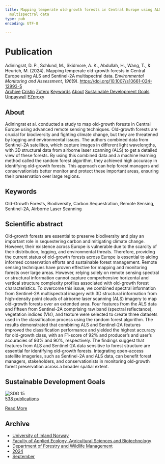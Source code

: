 ```yaml
---
title: Mapping temperate old-growth forests in Central Europe using ALS and Sentinel-2A
  multispectral data
type: pub
encoding: UTF-8

---
```

<h1>Publication</h1>
<article id="csl-bib-container-DCVXBAK9" class="csl-bib-container">
  <div class="csl-bib-body"> <div class="csl-entry">Adiningrat, D. P., Schlund, M., Skidmore, A. K., Abdullah, H., Wang, T., &#38; Heurich, M. (2024). Mapping temperate old-growth forests in Central Europe using ALS and Sentinel-2A multispectral data. <i>Environmental Monitoring and Assessment</i>, <i>196</i>(9). <a href="https://doi.org/10.1007/s10661-024-12993-5">https://doi.org/10.1007/s10661-024-12993-5</a></div> </div>
  <div class="csl-bib-buttons">
    <a href="#taxonomy-article-DCVXBAK9" alt="archive" class="csl-bib-button">Archive</a>
    <a href="https://app.cristin.no/results/show.jsf?id=2293446" alt="Cristin" class="csl-bib-button">Cristin</a>
    <a href="http://zotero.org/groups/5881554/items/DCVXBAK9" alt="Zotero" class="csl-bib-button">Zotero</a>
    <a href="#keywords-article-DCVXBAK9" alt="keywords" class="csl-bib-button">Keywords</a>
    <a href="#about-article-DCVXBAK9" alt="about_pub" class="csl-bib-button">About</a>
    <a href="#sdg-article-DCVXBAK9" alt="sdg" class="csl-bib-button">Sustainable Development Goals</a>
    <a href="https://doi.org/10.1007/s10661-024-12993-5" alt="Unpaywall" class="csl-bib-button">Unpaywall</a>
    <a href="https://doi.org/10.1007/s10661-024-12993-5" alt="EZproxy" class="csl-bib-button">EZproxy</a>
  </div>
  <div id="csl-bib-meta-container-DCVXBAK9"></div>
</article>
<div id="csl-bib-meta-DCVXBAK9" class="csl-bib-meta">
  <article id="about-article-DCVXBAK9" class="about_pub-article">
    <h1>About</h1>
    Adiningrat et al. conducted a study to map old-growth forests in Central Europe using advanced remote sensing techniques. Old-growth forests are crucial for biodiversity and fighting climate change, but they are threatened by logging and environmental issues. The authors combined data from Sentinel-2A satellites, which capture images in different light wavelengths, with 3D structural data from airborne laser scanning (ALS) to get a detailed view of these forests. By using this combined data and a machine learning method called the random forest algorithm, they achieved high accuracy in identifying old-growth forests. This approach can help forest managers and conservationists better monitor and protect these important areas, ensuring their preservation over large regions.
  </article>
  <article id="keywords-article-DCVXBAK9" class="keywords-article">
    <h1>Keywords</h1>
    Old-Growth Forests, Biodiversity, Carbon Sequestration, Remote Sensing, Sentinel-2A, Airborne Laser Scanning
  </article>
  <article id="abstract-article-DCVXBAK9" class="abstract-article">
    <h1>Scientific abstract</h1>
    Old-growth forests are essential to preserve biodiversity and play an important role in sequestering carbon and mitigating climate change. However, their existence across Europe is vulnerable due to the scarcity of their distribution, logging, and environmental threats. Therefore, providing the current status of old-growth forests across Europe is essential to aiding informed conservation efforts and sustainable forest management. Remote sensing techniques have proven effective for mapping and monitoring forests over large areas. However, relying solely on remote sensing spectral or structural information cannot capture comprehensive horizontal and vertical structure complexity profiles associated with old-growth forest characteristics. To overcome this issue, we combined spectral information from Sentinel-2A multispectral imagery with 3D structural information from high-density point clouds of airborne laser scanning (ALS) imagery to map old-growth forests over an extended area. Four features from the ALS data and fifteen from Sentinel-2A comprising raw band (spectral reflectance), vegetation indices (VIs), and texture were selected to create three datasets used in the classification process using the random forest algorithm. The results demonstrated that combining ALS and Sentinel-2A features improved the classification performance and yielded the highest accuracy for old-growth class, with an F1-score of 92% and producer’s and user’s accuracies of 93% and 90%, respectively. The findings suggest that features from ALS and Sentinel-2A data sensitive to forest structure are essential for identifying old-growth forests. Integrating open-access satellite imageries, such as Sentinel-2A and ALS data, can benefit forest managers, stakeholders, and conservationists in monitoring old-growth forest preservation across a broader spatial extent.
  </article>
  <article id="sdg-article-DCVXBAK9" class="sdg-article">
    <h1>Sustainable Development Goals</h1>
    <div class="sdg-container"><div id="sdg15" class="sdg">
        <img src="{{< params subfolder >}}images/sdg/sdg15_en.png" class="image" alt="SDG 15">
        <div class="sdg-overlay">
          <a href="{{< params subfolder >}}en/archive/?sdg=15#archive" class="sdg-publication-count"><span>538</span> publications</a>
          <p><a href="https://sdgs.un.org/goals/goal15" class="sdg-read-more">Read More</a></p>
        </div>
      </div></div>
  </article>
  <article id="taxonomy-article-DCVXBAK9" class="taxonomy-article">
    <h1>Archive</h1>
    <ul>
      <li><a href="{{< params subfolder >}}en/archive/?key=3DCRN523">University of Inland Norway</a></li>
      <li><a href="{{< params subfolder >}}en/archive/?key=T77LXH6D">Faculty of Applied Ecology, Agricultural Sciences and Biotechnology</a></li>
      <li><a href="{{< params subfolder >}}en/archive/?key=7TRARPE3">Department of Forestry and Wildlife Management</a></li>
      <li><a href="{{< params subfolder >}}en/archive/?key=A4XX8HDP">2024</a></li>
      <li><a href="{{< params subfolder >}}en/archive/?key=9KU2PNPH">September</a></li>
    </ul>
  </article>
</div>
